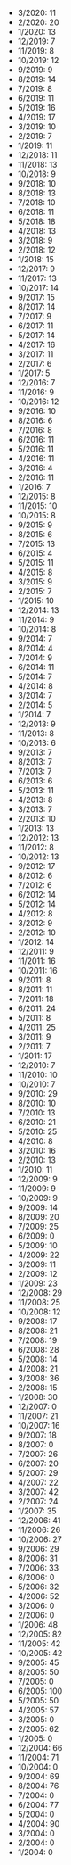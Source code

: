 *  3/2020: 11
*  2/2020: 20
*  1/2020: 13
*  12/2019: 7
*  11/2019: 8
*  10/2019: 12
*  9/2019: 9
*  8/2019: 14
*  7/2019: 8
*  6/2019: 11
*  5/2019: 16
*  4/2019: 17
*  3/2019: 10
*  2/2019: 7
*  1/2019: 11
*  12/2018: 11
*  11/2018: 13
*  10/2018: 9
*  9/2018: 10
*  8/2018: 13
*  7/2018: 10
*  6/2018: 11
*  5/2018: 18
*  4/2018: 13
*  3/2018: 9
*  2/2018: 12
*  1/2018: 15
*  12/2017: 9
*  11/2017: 13
*  10/2017: 14
*  9/2017: 15
*  8/2017: 14
*  7/2017: 9
*  6/2017: 11
*  5/2017: 14
*  4/2017: 16
*  3/2017: 11
*  2/2017: 6
*  1/2017: 5
*  12/2016: 7
*  11/2016: 9
*  10/2016: 12
*  9/2016: 10
*  8/2016: 6
*  7/2016: 8
*  6/2016: 11
*  5/2016: 11
*  4/2016: 11
*  3/2016: 4
*  2/2016: 11
*  1/2016: 7
*  12/2015: 8
*  11/2015: 10
*  10/2015: 8
*  9/2015: 9
*  8/2015: 6
*  7/2015: 13
*  6/2015: 4
*  5/2015: 11
*  4/2015: 8
*  3/2015: 9
*  2/2015: 7
*  1/2015: 10
*  12/2014: 13
*  11/2014: 9
*  10/2014: 8
*  9/2014: 7
*  8/2014: 4
*  7/2014: 9
*  6/2014: 11
*  5/2014: 7
*  4/2014: 8
*  3/2014: 7
*  2/2014: 5
*  1/2014: 7
*  12/2013: 9
*  11/2013: 8
*  10/2013: 6
*  9/2013: 7
*  8/2013: 7
*  7/2013: 7
*  6/2013: 6
*  5/2013: 11
*  4/2013: 8
*  3/2013: 7
*  2/2013: 10
*  1/2013: 13
*  12/2012: 13
*  11/2012: 8
*  10/2012: 13
*  9/2012: 17
*  8/2012: 6
*  7/2012: 6
*  6/2012: 14
*  5/2012: 14
*  4/2012: 8
*  3/2012: 9
*  2/2012: 10
*  1/2012: 14
*  12/2011: 9
*  11/2011: 16
*  10/2011: 16
*  9/2011: 8
*  8/2011: 11
*  7/2011: 18
*  6/2011: 24
*  5/2011: 8
*  4/2011: 25
*  3/2011: 9
*  2/2011: 7
*  1/2011: 17
*  12/2010: 7
*  11/2010: 10
*  10/2010: 7
*  9/2010: 29
*  8/2010: 10
*  7/2010: 13
*  6/2010: 21
*  5/2010: 25
*  4/2010: 8
*  3/2010: 16
*  2/2010: 13
*  1/2010: 11
*  12/2009: 9
*  11/2009: 9
*  10/2009: 9
*  9/2009: 14
*  8/2009: 20
*  7/2009: 25
*  6/2009: 0
*  5/2009: 10
*  4/2009: 22
*  3/2009: 11
*  2/2009: 12
*  1/2009: 23
*  12/2008: 29
*  11/2008: 25
*  10/2008: 12
*  9/2008: 17
*  8/2008: 21
*  7/2008: 19
*  6/2008: 28
*  5/2008: 14
*  4/2008: 21
*  3/2008: 36
*  2/2008: 15
*  1/2008: 30
*  12/2007: 0
*  11/2007: 21
*  10/2007: 16
*  9/2007: 18
*  8/2007: 0
*  7/2007: 26
*  6/2007: 20
*  5/2007: 29
*  4/2007: 22
*  3/2007: 42
*  2/2007: 24
*  1/2007: 35
*  12/2006: 41
*  11/2006: 26
*  10/2006: 27
*  9/2006: 29
*  8/2006: 31
*  7/2006: 33
*  6/2006: 0
*  5/2006: 32
*  4/2006: 52
*  3/2006: 0
*  2/2006: 0
*  1/2006: 48
*  12/2005: 82
*  11/2005: 42
*  10/2005: 42
*  9/2005: 45
*  8/2005: 50
*  7/2005: 0
*  6/2005: 100
*  5/2005: 50
*  4/2005: 57
*  3/2005: 0
*  2/2005: 62
*  1/2005: 0
*  12/2004: 66
*  11/2004: 71
*  10/2004: 0
*  9/2004: 69
*  8/2004: 76
*  7/2004: 0
*  6/2004: 77
*  5/2004: 0
*  4/2004: 90
*  3/2004: 0
*  2/2004: 0
*  1/2004: 0